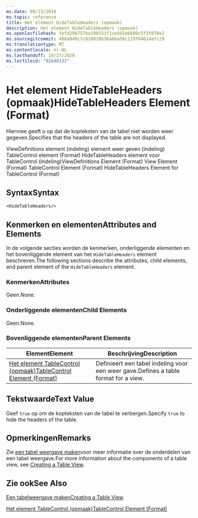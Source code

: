 ```yaml
---
ms.date: 09/13/2016
ms.topic: reference
title: Het element HideTableHeaders (opmaak)
description: Het element HideTableHeaders (opmaak)
ms.openlocfilehash: fefd296757ba190151f1ce592e6609c5f3f070e2
ms.sourcegitcommit: 488a940c7c828820b36a6ba56c119f64614afc29
ms.translationtype: MT
ms.contentlocale: nl-NL
ms.lasthandoff: 10/27/2020
ms.locfileid: "92648132"
---
```

# <a name="hidetableheaders-element-format"></a><span data-ttu-id="51476-103">Het element HideTableHeaders (opmaak)</span><span class="sxs-lookup"><span data-stu-id="51476-103">HideTableHeaders Element (Format)</span></span>

<span data-ttu-id="51476-104">Hiermee geeft u op dat de kopteksten van de tabel niet worden weer gegeven.</span><span class="sxs-lookup"><span data-stu-id="51476-104">Specifies that the headers of the table are not displayed.</span></span>

<span data-ttu-id="51476-105">ViewDefinitions element (indeling) element weer geven (indeling) TableControl element (Format) HideTableHeaders element voor TableControl (indeling)</span><span class="sxs-lookup"><span data-stu-id="51476-105">ViewDefinitions Element (Format) View Element (Format) TableControl Element (Format) HideTableHeaders Element for TableControl (Format)</span></span>

## <a name="syntax"></a><span data-ttu-id="51476-106">Syntax</span><span class="sxs-lookup"><span data-stu-id="51476-106">Syntax</span></span>

```vb
<HideTableHeaders/>
```

## <a name="attributes-and-elements"></a><span data-ttu-id="51476-107">Kenmerken en elementen</span><span class="sxs-lookup"><span data-stu-id="51476-107">Attributes and Elements</span></span>

<span data-ttu-id="51476-108">In de volgende secties worden de kenmerken, onderliggende elementen en het bovenliggende element van het `HideTableHeaders` element beschreven.</span><span class="sxs-lookup"><span data-stu-id="51476-108">The following sections describe the attributes, child elements, and parent element of the `HideTableHeaders` element.</span></span>

### <a name="attributes"></a><span data-ttu-id="51476-109">Kenmerken</span><span class="sxs-lookup"><span data-stu-id="51476-109">Attributes</span></span>

<span data-ttu-id="51476-110">Geen.</span><span class="sxs-lookup"><span data-stu-id="51476-110">None.</span></span>

### <a name="child-elements"></a><span data-ttu-id="51476-111">Onderliggende elementen</span><span class="sxs-lookup"><span data-stu-id="51476-111">Child Elements</span></span>

<span data-ttu-id="51476-112">Geen.</span><span class="sxs-lookup"><span data-stu-id="51476-112">None.</span></span>

### <a name="parent-elements"></a><span data-ttu-id="51476-113">Bovenliggende elementen</span><span class="sxs-lookup"><span data-stu-id="51476-113">Parent Elements</span></span>

|<span data-ttu-id="51476-114">Element</span><span class="sxs-lookup"><span data-stu-id="51476-114">Element</span></span>|<span data-ttu-id="51476-115">Beschrijving</span><span class="sxs-lookup"><span data-stu-id="51476-115">Description</span></span>|
|-------------|-----------------|
|[<span data-ttu-id="51476-116">Het element TableControl (opmaak)</span><span class="sxs-lookup"><span data-stu-id="51476-116">TableControl Element (Format)</span></span>](./tablecontrol-element-format.md)|<span data-ttu-id="51476-117">Definieert een tabel indeling voor een weer gave.</span><span class="sxs-lookup"><span data-stu-id="51476-117">Defines a table format for a view.</span></span>|

## <a name="text-value"></a><span data-ttu-id="51476-118">Tekstwaarde</span><span class="sxs-lookup"><span data-stu-id="51476-118">Text Value</span></span>

<span data-ttu-id="51476-119">Geef `true` op om de kopteksten van de tabel te verbergen.</span><span class="sxs-lookup"><span data-stu-id="51476-119">Specify `true` to hide the headers of the table.</span></span>

## <a name="remarks"></a><span data-ttu-id="51476-120">Opmerkingen</span><span class="sxs-lookup"><span data-stu-id="51476-120">Remarks</span></span>

<span data-ttu-id="51476-121">Zie [een tabel weergave maken](./creating-a-table-view.md)voor meer informatie over de onderdelen van een tabel weergave.</span><span class="sxs-lookup"><span data-stu-id="51476-121">For more information about the components of a table view, see [Creating a Table View](./creating-a-table-view.md).</span></span>

## <a name="see-also"></a><span data-ttu-id="51476-122">Zie ook</span><span class="sxs-lookup"><span data-stu-id="51476-122">See Also</span></span>

[<span data-ttu-id="51476-123">Een tabelweergave maken</span><span class="sxs-lookup"><span data-stu-id="51476-123">Creating a Table View</span></span>](./creating-a-table-view.md)

[<span data-ttu-id="51476-124">Het element TableControl (opmaak)</span><span class="sxs-lookup"><span data-stu-id="51476-124">TableControl Element (Format)</span></span>](./tablecontrol-element-format.md)
